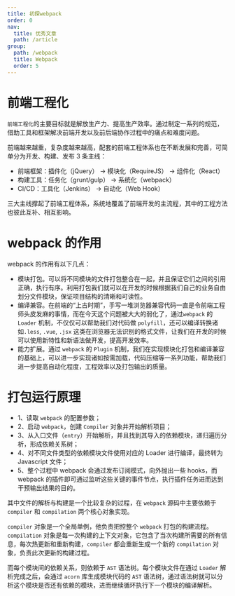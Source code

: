```yaml
---
title: 初探webpack
order: 0
nav:
  title: 优秀文章
  path: /article
group:
  path: /webpack
  title: Webpack
  order: 5
---
```


# 前端工程化

`前端工程化`的主要目标就是解放生产力、提高生产效率。通过制定一系列的规范，借助工具和框架解决前端开发以及前后端协作过程中的痛点和难度问题。

前端越来越重，复杂度越来越高，配套的前端工程体系也在不断发展和完善，可简单分为开发、构建、发布 3 条主线：

- 前端框架：插件化（jQuery） -> 模块化（RequireJS） -> 组件化（React）
- 构建工具：任务化（grunt/gulp） -> 系统化（webpack）
- CI/CD：工具化（Jenkins） -> 自动化（Web Hook）

三大主线撑起了前端工程体系，系统地覆盖了前端开发的主流程，其中的工程方法也彼此互补、相互影响。

# webpack 的作用

webpack 的作用有以下几点：

- 模块打包。可以将不同模块的文件打包整合在一起，并且保证它们之间的引用正确，执行有序。利用打包我们就可以在开发的时候根据我们自己的业务自由划分文件模块，保证项目结构的清晰和可读性。
- 编译兼容。在前端的“上古时期”，手写一堆浏览器兼容代码一直是令前端工程师头皮发麻的事情，而在今天这个问题被大大的弱化了，通过`webpack` 的 `Loader` 机制，不仅仅可以帮助我们对代码做 `polyfill`，还可以编译转换诸如`.less`, `.vue`, `.jsx` 这类在浏览器无法识别的格式文件，让我们在开发的时候可以使用新特性和新语法做开发，提高开发效率。
- 能力扩展。通过 `webpack` 的 `Plugin` 机制，我们在实现模块化打包和编译兼容的基础上，可以进一步实现诸如按需加载，代码压缩等一系列功能，帮助我们进一步提高自动化程度，工程效率以及打包输出的质量。

# 打包运行原理

- 1、读取 `webpack` 的配置参数；
- 2、启动 `webpack`，创建 `Compiler` 对象并开始解析项目；
- 3、从入口文件（`entry`）开始解析，并且找到其导入的依赖模块，递归遍历分析，形成依赖关系树；
- 4、对不同文件类型的依赖模块文件使用对应的 Loader 进行编译，最终转为 Javascript 文件；
- 5、整个过程中 webpack 会通过发布订阅模式，向外抛出一些 hooks，而 webpack 的插件即可通过监听这些关键的事件节点，执行插件任务进而达到干预输出结果的目的。

其中文件的解析与构建是一个比较复杂的过程，在 `webpack` 源码中主要依赖于 `compiler` 和 `compilation` 两个核心对象实现。

`compiler` 对象是一个全局单例，他负责把控整个 `webpack` 打包的构建流程。`compilation` 对象是每一次构建的上下文对象，它包含了当次构建所需要的所有信息，每次热更新和重新构建，`compiler` 都会重新生成一个新的 `compilation` 对象，负责此次更新的构建过程。

而每个模块间的依赖关系，则依赖于 `AST` 语法树。每个模块文件在通过 `Loader` 解析完成之后，会通过 `acorn` 库生成模块代码的 `AST` 语法树，通过语法树就可以分析这个模块是否还有依赖的模块，进而继续循环执行下一个模块的编译解析。
